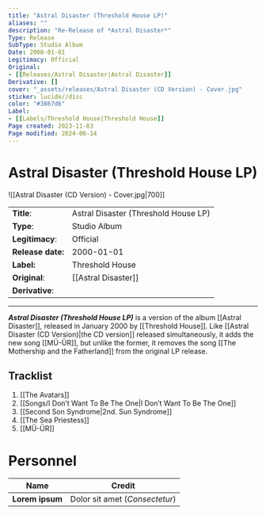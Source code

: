 ```yaml
---
title: "Astral Disaster (Threshold House LP)"
aliases: ""
description: "Re-Release of *Astral Disaster*"
Type: Release  
SubType: Studio Album
Date: 2000-01-01
Legitimacy: Official
Original:
- [[Releases/Astral Disaster|Astral Disaster]]
Derivative: []
cover: "_assets/releases/Astral Disaster (CD Version) - Cover.jpg"
sticker: lucide//disc
color: "#3867d6"
Label:
- [[Labels/Threshold House|Threshold House]]
Page created: 2023-11-03
Page modified: 2024-06-14
---
```


# Astral Disaster (Threshold House LP)

![[Astral Disaster (CD Version) - Cover.jpg|700]]

|  |  |
| --- | --- |
| __Title__: | Astral Disaster (Threshold House LP) |
| __Type__: | Studio Album |
| __Legitimacy__: | Official |
| __Release date:__ | 2000-01-01 |
| __Label:__ | Threshold House |
| __Original__: | [[Astral Disaster]] |
| __Derivative__: |  |

---

*__Astral Disaster (Threshold House LP)__* is a version of the album [[Astral Disaster]], released in January 2000 by [[Threshold House]]. Like [[Astral Disaster (CD Version)|the CD version]] released simultaneously, it adds the new song [[MÜ-ÜR]], but unlike the former, it removes the song [[The Mothership and the Fatherland]] from the original LP release.

## Tracklist

1. [[The Avatars]]
2. [[Songs/I Don’t Want To Be The One|I Don’t Want To Be The One]]
3. [[Second Son Syndrome|2nd. Sun Syndrome]]
4. [[The Sea Priestess]]
5. [[MÜ-ÜR]]

# Personnel

| __Name__ |__Credit__ |
| --- | --- |
|__Lorem ipsum__|Dolor sit amet (*Consectetur*)|
